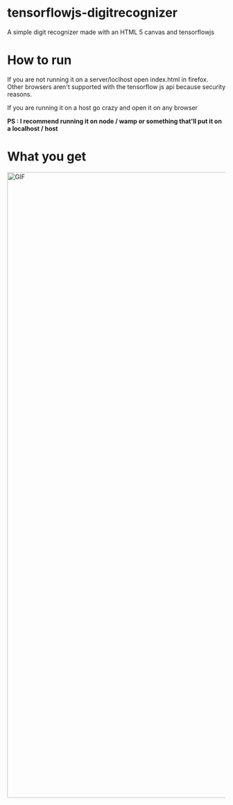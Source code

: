 # tensorflowjs-digitrecognizer
A simple digit recognizer made with an HTML 5 canvas and tensorflowjs 

# How to run

If you are not running it on a server/loclhost open index.html in firefox. Other browsers aren't supported with the tensorflow js api because security reasons.

If you are running it on a host go crazy and open it on any browser

<b>PS : I recommend running it on node / wamp or something that'll put it on a localhost / host</b>

# What you get

<img width="1440" alt="GIF" src="https://user-images.githubusercontent.com/33552991/41842793-d32988fa-787c-11e8-94bd-66f8b0a623c9.gif">

